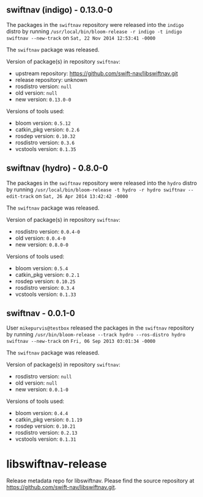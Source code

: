 ## swiftnav (indigo) - 0.13.0-0

The packages in the `swiftnav` repository were released into the `indigo` distro by running `/usr/local/bin/bloom-release -r indigo -t indigo swiftnav --new-track` on `Sat, 22 Nov 2014 12:53:41 -0000`

The `swiftnav` package was released.

Version of package(s) in repository `swiftnav`:
- upstream repository: https://github.com/swift-nav/libswiftnav.git
- release repository: unknown
- rosdistro version: `null`
- old version: `null`
- new version: `0.13.0-0`

Versions of tools used:
- bloom version: `0.5.12`
- catkin_pkg version: `0.2.6`
- rosdep version: `0.10.32`
- rosdistro version: `0.3.6`
- vcstools version: `0.1.35`


## swiftnav (hydro) - 0.8.0-0

The packages in the `swiftnav` repository were released into the `hydro` distro by running `/usr/local/bin/bloom-release -t hydro -r hydro swiftnav --edit-track` on `Sat, 26 Apr 2014 13:42:42 -0000`

The `swiftnav` package was released.

Version of package(s) in repository `swiftnav`:
- rosdistro version: `0.0.4-0`
- old version: `0.0.4-0`
- new version: `0.8.0-0`

Versions of tools used:
- bloom version: `0.5.4`
- catkin_pkg version: `0.2.1`
- rosdep version: `0.10.25`
- rosdistro version: `0.3.4`
- vcstools version: `0.1.33`


## swiftnav - 0.0.1-0

User `mikepurvis@testbox` released the packages in the `swiftnav` repository by running `/usr/bin/bloom-release --track hydro --ros-distro hydro swiftnav --new-track` on `Fri, 06 Sep 2013 03:01:34 -0000`

The `swiftnav` package was released.

Version of package(s) in repository `swiftnav`:
- rosdistro version: `null`
- old version: `null`
- new version: `0.0.1-0`

Versions of tools used:
- bloom version: `0.4.4`
- catkin_pkg version: `0.1.19`
- rosdep version: `0.10.21`
- rosdistro version: `0.2.13`
- vcstools version: `0.1.31`


libswiftnav-release
===================

Release metadata repo for libswiftnav. Please find the source repository at https://github.com/swift-nav/libswiftnav.git.
